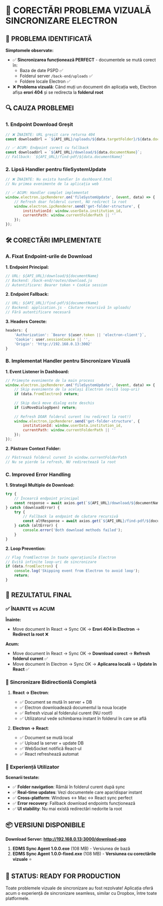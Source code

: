 # 🔧 CORECTĂRI PROBLEMA VIZUALĂ SINCRONIZARE ELECTRON

## 🎯 **PROBLEMA IDENTIFICATĂ**

**Simptomele observate:**
- ✅ **Sincronizarea funcționează PERFECT** - documentele se mută corect în:
  - Baza de date PSPD ✅
  - Folderul server `/back-end/uploads` ✅  
  - Foldere locale Electron ✅
- ❌ **Problema vizuală**: Când muți un document din aplicația web, Electron afișa **erori 404** și se redirecta la **folderul root**

## 🔍 **CAUZA PROBLEMEI**

### 1. **Endpoint Download Greșit**
```javascript
// ❌ ÎNAINTE: URL greșit care returna 404
const downloadUrl = `${API_URL}/uploads/${data.targetFolder}/${data.documentName}`;

// ✅ ACUM: Endpoint corect cu fallback
const downloadUrl = `${API_URL}/download/${data.documentName}`;
// Fallback: `${API_URL}/find-pdf/${data.documentName}`
```

### 2. **Lipsă Handler pentru fileSystemUpdate** 
```javascript
// ❌ ÎNAINTE: Nu exista handler în dashboard.html
// Nu primea evenimente de la aplicația web

// ✅ ACUM: Handler complet implementat
window.electron.ipcRenderer.on('fileSystemUpdate', (event, data) => {
    // Refresh doar folderul curent, NU redirect la root
    window.electron.ipcRenderer.send('get-folder-structure', {
        institutionId: window.userData.institution_id,
        currentPath: window.currentFolderPath || ''
    });
});
```

## 🛠️ **CORECTĂRI IMPLEMENTATE**

### **A. Fixat Endpoint-urile de Download**

**1. Endpoint Principal:**
```javascript
// URL: ${API_URL}/download/${documentName}
// Backend: /back-end/routes/download.js
// Autentificare: Bearer token + Cookie session
```

**2. Endpoint Fallback:**
```javascript  
// URL: ${API_URL}/find-pdf/${documentName}
// Backend: application.js - Căutare recursivă în uploads/
// Fără autentificare necesară
```

**3. Headers Corecte:**
```javascript
headers: {
    'Authorization': `Bearer ${user.token || 'electron-client'}`,
    'Cookie': user.sessionCookie || '',
    'Origin': 'http://192.168.0.13:3002'
}
```

### **B. Implementat Handler pentru Sincronizare Vizuală**

**1. Event Listener în Dashboard:**
```javascript
// Primește evenimente de la main process
window.electron.ipcRenderer.on('fileSystemUpdate', (event, data) => {
    // Skip evenimente de la același Electron (evită loop-uri)
    if (data.fromElectron) return;
    
    // Skip dacă move dialog este deschis
    if (isMoveDialogOpen) return;
    
    // Refresh DOAR folderul curent (nu redirect la root!)
    window.electron.ipcRenderer.send('get-folder-structure', {
        institutionId: window.userData.institution_id,
        currentPath: window.currentFolderPath || ''
    });
});
```

**2. Păstrare Context Folder:**
```javascript
// Păstrează folderul curent în window.currentFolderPath
// Nu se pierde la refresh, NU redirectează la root
```

### **C. Improved Error Handling**

**1. Strategii Multiple de Download:**
```javascript
try {
    // Încearcă endpoint principal
    const response = await axios.get(`${API_URL}/download/${documentName}`);
} catch (downloadError) {
    try {
        // Fallback la endpoint de căutare recursivă
        const altResponse = await axios.get(`${API_URL}/find-pdf/${documentName}`);
    } catch (altError) {
        console.error('Both download methods failed');
    }
}
```

**2. Loop Prevention:**
```javascript
// Flag fromElectron în toate operațiunile Electron
// Evită infinite loop-uri de sincronizare
if (data.fromElectron) {
    console.log('Skipping event from Electron to avoid loop');
    return;
}
```

## 🎉 **REZULTATUL FINAL**

### ✅ **ÎNAINTE vs ACUM**

**Înainte:**
- Move document în React → Sync OK → **Erori 404 în Electron** → **Redirect la root** ❌

**Acum:** 
- Move document în React → Sync OK → **Download corect** → **Refresh folderul curent** ✅
- Move document în Electron → Sync OK → **Aplicarea locală** → **Update în React** ✅

### 🔄 **Sincronizare Bidirectionlă Completă**

1. **React → Electron**: 
   - ✅ Document se mută în server + DB
   - ✅ Electron downloadează documentul la noua locație
   - ✅ Refresh vizual al folderului curent (NU root!)
   - ✅ Utilizatorul vede schimbarea instant în folderul în care se află

2. **Electron → React**:
   - ✅ Document se mută local  
   - ✅ Upload la server + update DB
   - ✅ WebSocket notifică React-ul
   - ✅ React refreshează automat

### 📱 **Experiență Utilizator**

**Scenarii testate:**
- ✅ **Folder navigation**: Rămâi în folderul curent după sync
- ✅ **Real-time updates**: Vezi documentele care apar/dispar instant
- ✅ **Cross-platform**: Windows ↔ Mac ↔ React sync perfect
- ✅ **Error recovery**: Fallback download endpoints funcționează
- ✅ **UI stability**: Nu mai există redirectări nedorite la root

## 📦 **VERSIUNI DISPONIBILE**

**Download Server: http://192.168.0.13:3000/download-app**

1. **EDMS Sync Agent 1.0.0.exe** (108 MB) - Versiunea de bază
2. **EDMS Sync Agent 1.0.0-fixed.exe** (108 MB) - **Versiunea cu corectările vizuale** ⭐

## 🚀 **STATUS: READY FOR PRODUCTION**

Toate problemele vizuale de sincronizare au fost rezolvate! Aplicația oferă acum o experiență de sincronizare seamless, similar cu Dropbox, între toate platformele. 